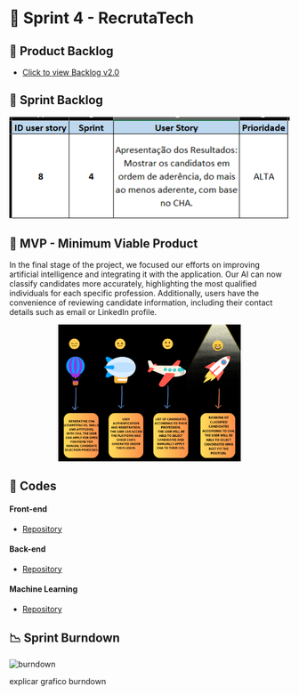 
# 🏁 Sprint 4 - RecrutaTech

## 📃 Product Backlog

- [Click to view Backlog v2.0]() <br>

## 📝 Sprint Backlog

<p align="center">
<img src="https://github.com/CodeSquirrel-API/RecrutaTech/blob/main/docs/images/backlog-sprint-04.png">
</p>

## 📌 MVP - Minimum Viable Product 

In the final stage of the project, we focused our efforts on improving artificial intelligence and integrating it with the application. Our AI can now classify candidates more accurately, highlighting the most qualified individuals for each specific profession. Additionally, users have the convenience of reviewing candidate information, including their contact details such as email or LinkedIn profile.

<p align="center">
  <img src="https://github.com/CodeSquirrel-API/RecrutaTech/blob/main/docs/images/mvp-Sprint%204.png" alt="MVP Sprint 3" width="65%">
</p>

## 📃 Codes

#### Front-end

* [Repository](https://github.com/CodeSquirrel-API/RecrutaTech-FrontEnd)

#### Back-end

* [Repository](https://github.com/CodeSquirrel-API/RecrutaTech-BackEnd)

#### Machine Learning

* [Repository](https://github.com/CodeSquirrel-API/Recrutatech-IA)

## 📉 Sprint Burndown

![burndown]()

explicar grafico burndown

